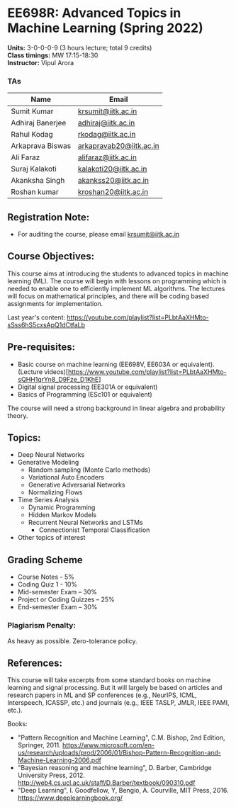 # EE698R: Advanced Topics in Machine Learning (Spring 2022)

**Units:** 3-0-0-0-9 (3 hours lecture; total 9 credits) <br>
**Class timings:** MW 17:15-18:30 <br>
**Instructor:** Vipul Arora <br>



### TAs

|Name|Email|
|-|-|
|Sumit Kumar	|	krsumit@iitk.ac.in |
|Adhiraj Banerjee	|	adhiraj@iitk.ac.in |
|Rahul Kodag	|	rkodag@iitk.ac.in |
|Arkaprava Biswas	|	arkapravab20@iitk.ac.in |
|Ali Faraz	|	alifaraz@iitk.ac.in |
|Suraj Kalakoti	|	kalakoti20@iitk.ac.in |
|Akanksha Singh	|	akankss20@iitk.ac.in |
|Roshan kumar	|	kroshan20@iitk.ac.in |

## Registration Note: 
- For auditing the course, please email krsumit@iitk.ac.in

<!-- 
- I am planning to have around 50 UGs and rest all PGs. 
- No limit on the number of PGs.
- For UGs:
  - First come first serve.
  - Please do not email me. Apply via Pingala. 
  -->

## Course Objectives:
This course aims at introducing the students to advanced topics in machine learning (ML). 
The course will begin with lessons on programming
which is needed to enable one to efficiently implement ML
algorithms.
The lectures will focus on mathematical principles, and there will be coding based assignments for implementation. 

Last year's content: https://youtube.com/playlist?list=PLbtAaXHMto-sSss6hS5cxsApQ1dCtfaLb 

## Pre-requisites:
- Basic course on machine learning (EE698V, EE603A or equivalent). (Lecture videos)[https://www.youtube.com/playlist?list=PLbtAaXHMto-sQHH1qrYn8_D9Fze_D1KhE]
- Digital signal processing (EE301A or equivalent)
- Basics of Programming (ESc101 or equivalent)

The course will need a strong background in linear algebra and probability theory.

## Topics:

- Deep Neural Networks
- Generative Modeling
	- Random sampling (Monte Carlo methods)
	- Variational Auto Encoders
	- Generative Adversarial Networks
	- Normalizing Flows
- Time Series Analysis
	- Dynamic Programming
	- Hidden Markov Models
  - Recurrent Neural Networks and LSTMs
	- Connectionist Temporal Classification
- Other topics of interest

## Grading Scheme
- Course Notes - 5% <br>
- Coding Quiz 1 - 10% <br>
- Mid-semester Exam – 30% <br>
- Project or Coding Quizzes – 25% <br> 
- End-semester Exam – 30% <br>


### Plagiarism Penalty:<br>
As heavy as possible. Zero-tolerance policy.

## References:
  This course will take excerpts from some standard books on machine
  learning and signal processing. But it will largely be based on
  articles and research papers in ML and SP conferences (e.g.,
  NeurIPS, ICML, Interspeech, ICASSP, etc.) and journals (e.g., IEEE
  TASLP, JMLR, IEEE PAMI, etc.). 

Books:

  - "Pattern Recognition and Machine Learning", C.M. Bishop, 2nd
    Edition, Springer, 2011. https://www.microsoft.com/en-us/research/uploads/prod/2006/01/Bishop-Pattern-Recognition-and-Machine-Learning-2006.pdf
  - "Bayesian reasoning and machine learning", D. Barber, Cambridge University Press, 2012. http://web4.cs.ucl.ac.uk/staff/D.Barber/textbook/090310.pdf 
  - "Deep Learning", I. Goodfellow, Y, Bengio, A. Courville, MIT Press, 2016. https://www.deeplearningbook.org/ 

